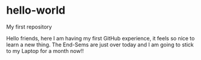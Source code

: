 # hello-world
My first repository

Hello friends, here I am having my first GitHub experience, it feels so nice to learn a new thing.
The End-Sems are just over today and I am going to stick to my Laptop for a month now!!
